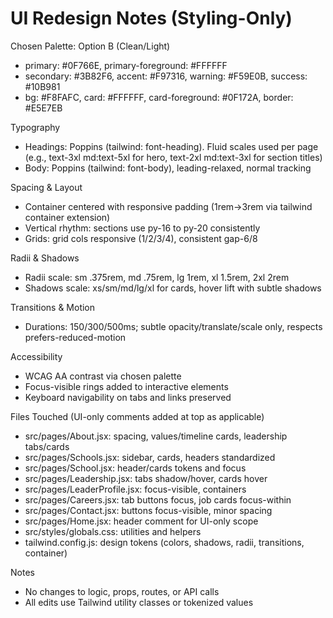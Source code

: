 # UI Redesign Notes (Styling-Only)

Chosen Palette: Option B (Clean/Light)
- primary: #0F766E, primary-foreground: #FFFFFF
- secondary: #3B82F6, accent: #F97316, warning: #F59E0B, success: #10B981
- bg: #F8FAFC, card: #FFFFFF, card-foreground: #0F172A, border: #E5E7EB

Typography
- Headings: Poppins (tailwind: font-heading). Fluid scales used per page (e.g., text-3xl md:text-5xl for hero, text-2xl md:text-3xl for section titles)
- Body: Poppins (tailwind: font-body), leading-relaxed, normal tracking

Spacing & Layout
- Container centered with responsive padding (1rem→3rem via tailwind container extension)
- Vertical rhythm: sections use py-16 to py-20 consistently
- Grids: grid cols responsive (1/2/3/4), consistent gap-6/8

Radii & Shadows
- Radii scale: sm .375rem, md .75rem, lg 1rem, xl 1.5rem, 2xl 2rem
- Shadows scale: xs/sm/md/lg/xl for cards, hover lift with subtle shadows

Transitions & Motion
- Durations: 150/300/500ms; subtle opacity/translate/scale only, respects prefers-reduced-motion

Accessibility
- WCAG AA contrast via chosen palette
- Focus-visible rings added to interactive elements
- Keyboard navigability on tabs and links preserved

Files Touched (UI-only comments added at top as applicable)
- src/pages/About.jsx: spacing, values/timeline cards, leadership tabs/cards
- src/pages/Schools.jsx: sidebar, cards, headers standardized
- src/pages/School.jsx: header/cards tokens and focus
- src/pages/Leadership.jsx: tabs shadow/hover, cards hover
- src/pages/LeaderProfile.jsx: focus-visible, containers
- src/pages/Careers.jsx: tab buttons focus, job cards focus-within
- src/pages/Contact.jsx: buttons focus-visible, minor spacing
- src/pages/Home.jsx: header comment for UI-only scope
- src/styles/globals.css: utilities and helpers
- tailwind.config.js: design tokens (colors, shadows, radii, transitions, container)

Notes
- No changes to logic, props, routes, or API calls
- All edits use Tailwind utility classes or tokenized values


